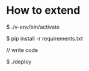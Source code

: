 # How to extend

$ ./v-env/bin/activate

$ pip install -r requirements.txt

// write code

$ ./deploy

